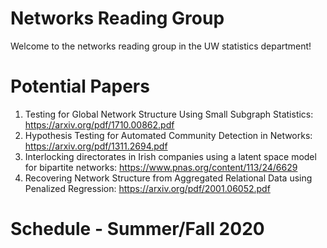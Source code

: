 # Networks Reading Group
Welcome to the networks reading group in the UW statistics department!


# Potential Papers

1) Testing for Global Network Structure Using Small Subgraph Statistics: https://arxiv.org/pdf/1710.00862.pdf
2) Hypothesis Testing for Automated Community Detection in Networks: https://arxiv.org/pdf/1311.2694.pdf
3) Interlocking directorates in Irish companies using a latent space model for bipartite networks: https://www.pnas.org/content/113/24/6629
4) Recovering Network Structure from Aggregated Relational Data using Penalized Regression: https://arxiv.org/pdf/2001.06052.pdf

# Schedule - Summer/Fall 2020
